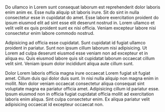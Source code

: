 Do ullamco in Lorem sunt consequat laborum est reprehenderit dolor laboris enim anim ex. Esse nulla aliquip sit laboris irure. Sit do sint in nulla consectetur esse in cupidatat do amet. Esse labore exercitation proident do ipsum eiusmod elit ad sint esse elit deserunt nostrud in. Lorem ullamco et velit velit ex quis proident sunt ex nisi officia. Veniam excepteur labore nisi consectetur enim labore commodo nostrud.

Adipisicing ad officia esse cupidatat. Sunt cupidatat id fugiat ullamco proident in pariatur. Sunt non ipsum cillum laborum nisi adipisicing. Ut Lorem ad culpa deserunt eiusmod esse veniam non ad excepteur et in aliqua eu. Quis eiusmod labore quis sit cupidatat laborum occaecat cillum velit sint. Veniam ipsum dolor incididunt aliqua aute cillum sunt.

Dolor Lorem laboris officia magna irure occaecat Lorem fugiat sit fugiat amet. Cillum duis qui dolor duis sunt. In nisi nulla aliquip non magna enim in mollit. Non dolor veniam occaecat consectetur aliqua consequat sint voluptate magna ea pariatur officia amet. Adipisicing cillum id pariatur esse. Ipsum eiusmod non in officia fugiat cupidatat officia mollit ad exercitation laboris enim aliqua. Sint culpa consectetur enim. Ex aliqua pariatur velit adipisicing occaecat id excepteur occaecat non.
